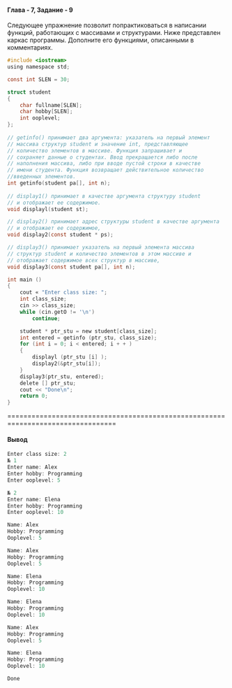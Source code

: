 #### Глава - 7, Задание - 9 ####

Следующее упражнение позволит попрактиковаться в написании функций,
работающих с массивами и структурами. Ниже представлен каркас программы.
Дополните его функциями, описанными в комментариях.

```objectivec
#include <iostream> 
using namespace std; 

const int SLEN = 30; 

struct student 
{ 
	char fullname[SLEN]; 
	char hobby[SLEN]; 
	int ooplevel; 
};
 
// getinfo() принимает два аргумента: указатель на первый элемент
// массива структур student и значение int, представляющее
// количество элементов в массиве. Функция запрашивает и
// сохраняет данные о студентах. Ввод прекращается либо после
// наполнения массива, либо при вводе пустой строки в качестве
// имени студента. Функция возвращает действительное количество
//введенных элементов.
int getinfо(student pa[], int n);
 
// display1() принимает в качестве аргумента структуру student 
// и отображает ее содержимое.
void displayl(student st);

// display2() принимает адрес структуры student в качестве аргумента 
// и отображает ее содержимое, 
void display2(const student * ps);

// display3() принимает указатель на первый элемента массива
// структур student и количество элементов в этом массиве и
// отображает содержимое всех структур в массиве,
void display3(const student pa[], int n);

int main () 
{ 
	cout « "Enter class size: "; 
	int class_size; 
	cin >> class_size; 
	while (cin.getO != '\n') 
		continue;

	student * ptr_stu = new student[class_size]; 
	int entered = getinfо (ptr_stu, class_size); 
	for (int i = 0; i < entered; i + + ) 
	{ 
		displayl (ptr_stu [i] );
		display2(&ptr_stu[i]);
	}
	display3(ptr_stu, entered);
	delete [] ptr_stu;
	cout << "Done\n";
	return 0; 
} 
```

=================================================================================
#### Вывод ####
```objectivec
Enter class size: 2
№ 1
Enter name: Alex
Enter hobby: Programming
Enter ooplevel: 5

№ 2
Enter name: Elena
Enter hobby: Programming
Enter ooplevel: 10

Name: Alex
Hobby: Programming
Ooplevel: 5

Name: Alex
Hobby: Programming
Ooplevel: 5

Name: Elena
Hobby: Programming
Ooplevel: 10

Name: Elena
Hobby: Programming
Ooplevel: 10

Name: Alex
Hobby: Programming
Ooplevel: 5

Name: Elena
Hobby: Programming
Ooplevel: 10

Done
```